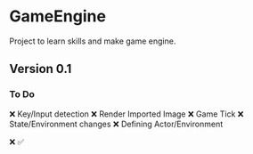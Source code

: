 # GameEngine 
Project to learn skills and make game engine.


## Version 0.1
### To Do
:x: Key/Input detection
:x: Render Imported Image
:x: Game Tick
:x: State/Environment changes
:x: Defining Actor/Environment

:x: :white_check_mark: